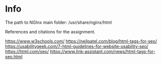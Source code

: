 # Info

The path to NGInx main folder:
/usr/share/nginx/html

References and citations for the assignment.

https://www.w3schools.com/
https://neilpatel.com/blog/html-tags-for-seo/
https://usabilitygeek.com/7-html-guidelines-for-website-usability-seo/
https://html.com/seo/
https://www.link-assistant.com/news/html-tags-for-seo.html
